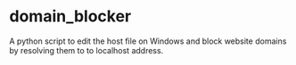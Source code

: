 # domain_blocker
A python script to edit the host file on Windows and block website domains by resolving them to to localhost address.

